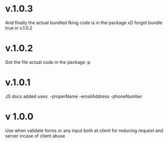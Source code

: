 # v.1.0.3
And finally the actual bundled fking code is in the package xD forgot bundle true in v.1.0.2

# v.1.0.2
Got the file actual code in the package :p
 
# v.1.0.1
JS docs added
uses: 
-properName
-emailAddress
-phoneNumber

# v 1.0.0
Use when validate forms or any input both at client for reducing request and server incase of client abuse